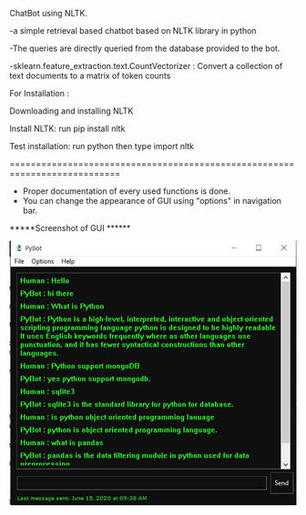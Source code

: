ChatBot using NLTK.

-a simple retrieval based chatbot based on NLTK library in python

-The queries are directly queried from the database provided to the bot.

-sklearn.feature_extraction.text.CountVectorizer : Convert a collection of text documents to a matrix of token counts

For Installation :

Downloading and installing NLTK

Install NLTK: run pip install nltk

Test installation: run python then type import nltk

===========================================================================

- Proper documentation of every used functions is done.
- You can change the appearance of GUI using "options" in navigation bar.

*****Screenshot of GUI ******

![ScreenShot](https://github.com/HarshitPatel25/Chatbot-using-NLTK/blob/master/ss.png)

